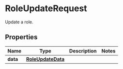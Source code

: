 

# RoleUpdateRequest

Update a role.
## Properties

Name | Type | Description | Notes
------------ | ------------- | ------------- | -------------
**data** | [**RoleUpdateData**](RoleUpdateData.md) |  | 



